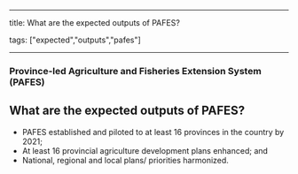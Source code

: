 
---

title: What are the expected outputs of PAFES?

tags: ["expected","outputs","pafes"]

---

### Province-led Agriculture and Fisheries Extension System (PAFES)

## What are the expected outputs of PAFES?


 - PAFES established and piloted to at least 16 provinces in the country by 2021;
 - At least 16 provincial agriculture development plans enhanced; and
 - National, regional and local plans/ priorities harmonized.
